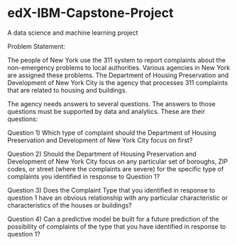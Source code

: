 # edX-IBM-Capstone-Project
A data science and machine learning project 

Problem Statement:

The people of New York use the 311 system to report complaints about the non-emergency problems to local authorities. Various agencies in New York are assigned these problems. The Department of Housing Preservation and Development of New York City is the agency that processes 311 complaints that are related to housing and buildings.

The agency needs answers to several questions. The answers to those questions must be supported by data and analytics. These are their  questions:

Question 1) 
Which type of complaint should the Department of Housing Preservation and Development of New York City focus on first?

Question 2)
Should the Department of Housing Preservation and Development of New York City focus on any particular set of boroughs, ZIP codes, or street (where the complaints are severe) for the specific type of complaints you identified in response to Question 1?

Question 3) 
Does the Complaint Type that you identified in response to question 1 have an obvious relationship with any particular characteristic or characteristics of the houses or buildings?

Question 4) 
Can a predictive model be built for a future prediction of the possibility of complaints of the type that you have identified in response to question 1?
